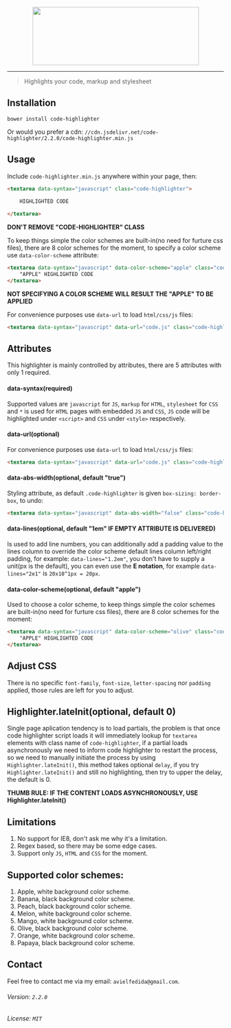 <p align="center">
	<img height="135" width="387" src="http://i.imgur.com/vbcjpkX.png">
</p>

---

> Highlights your code, markup and stylesheet

## Installation

```
bower install code-highlighter
```

Or would you prefer a cdn: `//cdn.jsdelivr.net/code-highlighter/2.2.0/code-highlighter.min.js`

## Usage

Include `code-highlighter.min.js` anywhere within your page, then:

```html
<textarea data-syntax="javascript" class="code-highlighter">
	
	HIGHLIGHTED CODE

</textarea>
```

**DON'T REMOVE "CODE-HIGHLIGHTER" CLASS**

To keep things simple the color schemes are built-in(no need for furture css files), there are 
8 color schemes for the moment, to specify a color scheme use `data-color-scheme` attribute:

```html
<textarea data-syntax="javascript" data-color-scheme="apple" class="code-highlighter">
	"APPLE" HIGHLIGHTED CODE
</textarea>
```

**NOT SPECIFYING A COLOR SCHEME WILL RESULT THE "APPLE" TO BE APPLIED**

For convenience purposes use `data-url` to load `html/css/js` files:

```html
<textarea data-syntax="javascript" data-url="code.js" class="code-highlighter"></textarea>
```

## Attributes

This highlighter is mainly controlled by attributes, there are 5 attributes with only 1 required.

#### data-syntax(required)

Supported values are `javascript` for `JS`, `markup` for `HTML`, `stylesheet` for `CSS` and `*` is used for `HTML` pages with embedded `JS` and `CSS`, `JS` code will be highlighted under `<script>` and `CSS` under `<style>` respectively.

#### data-url(optional)

For convenience purposes use `data-url` to load `html/css/js` files:

```html
<textarea data-syntax="javascript" data-url="code.js" class="code-highlighter"></textarea>
```

#### data-abs-width(optional, default "true")

Styling attribute, as default `.code-highlighter` is given `box-sizing: border-box`, to undo:

```html
<textarea data-syntax="javascript" data-abs-width="false" class="code-highlighter"></textarea>
```

#### data-lines(optional, default "1em" IF EMPTY ATTRIBUTE IS DELIVERED)

Is used to add line numbers, you can additionally add a padding value to the lines column to override the color scheme default lines column left/right padding, for example: `data-lines="1.2em"`, you don't have to supply a unit(px is the default), you can even use the **E notation**, for example `data-lines="2e1"` is `20x10^1px = 20px`.


#### data-color-scheme(optional, default "apple")

Used to choose a color scheme, to keep things simple the color schemes are built-in(no need for furture css files), there are 8 color schemes for the moment:

```html
<textarea data-syntax="javascript" data-color-scheme="olive" class="code-highlighter">
	"APPLE" HIGHLIGHTED CODE
</textarea>
```

## Adjust CSS

There is no specific `font-family`, `font-size`, `letter-spacing` nor `padding` applied, those rules are left for you to adjust.

## Highlighter.lateInit(optional, default 0)

Single page aplication tendency is to load partials, the problem is that once code highlighter script loads it will immediately lookup for `textarea` elements with class name of `code-highlighter`, if a partial loads asynchronously we need to inform code highlighter to restart the process, so we need to manually initiate the process by using `Highlighter.lateInit()`, this method takes optional `delay`, if you try `Highlighter.lateInit()` and still no highlighting, then try to upper the delay, the default is 0.

**THUMB RULE: IF THE CONTENT LOADS ASYNCHRONOUSLY, USE Highlighter.lateInit()**

## Limitations

1. No support for IE8, don't ask me why it's a limitation.
2. Regex based, so there may be some edge cases.
4. Support only `JS`, `HTML` and `CSS` for the moment.

## Supported color schemes:

1. Apple, white background color scheme.
2. Banana, black background color scheme.
3. Peach, black background color scheme.
4. Melon, white background color scheme.
5. Mango, white background color scheme.
6. Olive, black background color scheme.
7. Orange, white background color scheme.
8. Papaya, black background color scheme.

## Contact

Feel free to contact me via my email: `avielfedida@gmail.com`.

###### Version: `2.2.0`

###### License: `MIT`